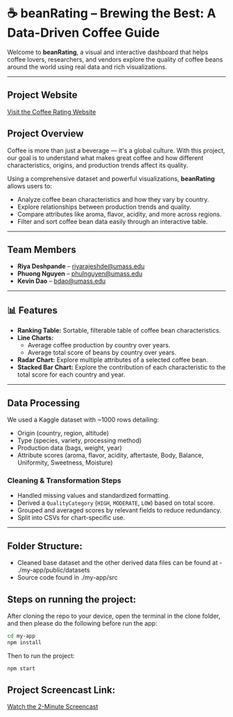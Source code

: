 # ☕ beanRating – Brewing the Best: A Data-Driven Coffee Guide

Welcome to **beanRating**, a visual and interactive dashboard that helps coffee lovers, researchers, and vendors explore the quality of coffee beans around the world using real data and rich visualizations.

---

## Project Website  
[Visit the Coffee Rating Website](https://your-project-site.com)

## Project Overview

Coffee is more than just a beverage — it's a global culture. With this project, our goal is to understand what makes great coffee and how different characteristics, origins, and production trends affect its quality.

Using a comprehensive dataset and powerful visualizations, **beanRating** allows users to:
- Analyze coffee bean characteristics and how they vary by country.
- Explore relationships between production trends and quality.
- Compare attributes like aroma, flavor, acidity, and more across regions.
- Filter and sort coffee bean data easily through an interactive table.

---

## Team Members

- **Riya Deshpande** – [riyarajeshde@umass.edu](mailto:riyarajeshde@umass.edu)
- **Phuong Nguyen** – [phulnguyen@umass.edu](mailto:phulnguyen@umass.edu)
- **Kevin Dao** – [bdao@umass.edu](mailto:bdao@umass.edu)

---

## 📊 Features

- **Ranking Table:** Sortable, filterable table of coffee bean characteristics.
- **Line Charts:** 
  - Average coffee production by country over years.
  - Average total score of beans by country over years.
- **Radar Chart:**  Explore multiple attributes of a selected coffee bean.
- **Stacked Bar Chart:** Explore the contribution of each characteristic to the total score for each country and year.

---

## Data Processing

We used a Kaggle dataset with ~1000 rows detailing:
- Origin (country, region, altitude)
- Type (species, variety, processing method)
- Production data (bags, weight, year)
- Attribute scores (aroma, flavor, acidity, aftertaste, Body, Balance, Uniformity, Sweetness,	Moisture)

### Cleaning & Transformation Steps
- Handled missing values and standardized formatting.
- Derived a `QualityCategory` (`HIGH`, `MODERATE`, `LOW`) based on total score.
- Grouped and averaged scores by relevant fields to reduce redundancy.
- Split into CSVs for chart-specific use.

---

## Folder Structure:

- Cleaned base dataset and the other derived data files can be found at - ./my-app/public/datasets
- Source code found in ./my-app/src

## Steps on running the project:
After cloning the repo to your device, open the terminal in the clone folder, and then please do the following before run the app:
```bash
cd my-app
npm install
```
Then to run the project:
```bash
npm start
```

## Project Screencast Link: 

[Watch the 2-Minute Screencast](https://www.youtube.com/watch?v=uo2VmsI0Cgw)
